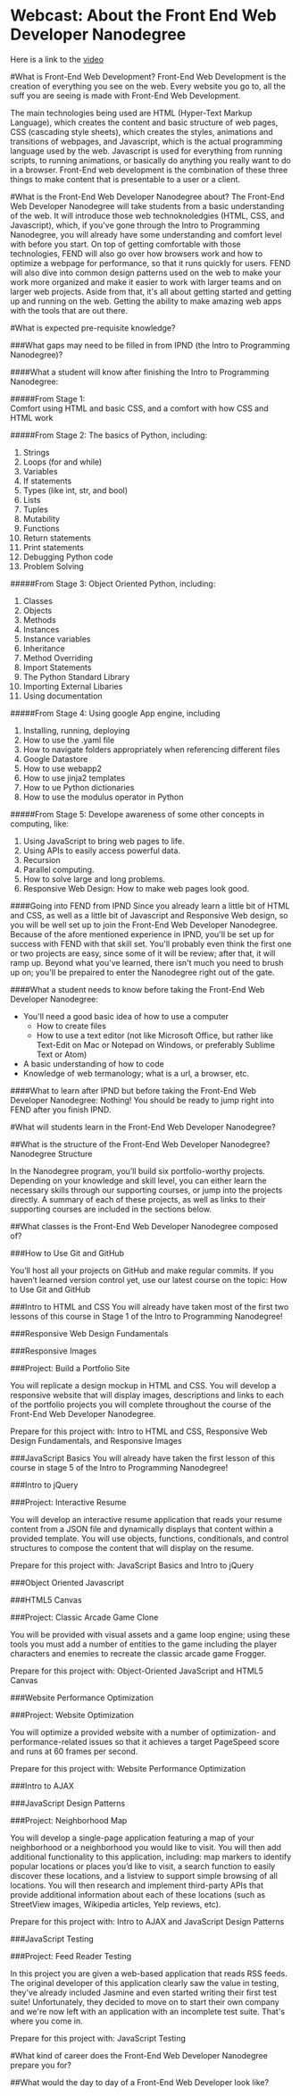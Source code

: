 Webcast: About the Front End Web Developer Nanodegree
==========================================

Here is a link to the [video][OH]

#What is Front-End Web Development?
Front-End Web Development is the creation of everything you see on the web.  Every website you go to, all the suff you are seeing is made with Front-End Web Development.  

The main technologies being used are HTML (Hyper-Text Markup Language), which creates the content and basic structure of web pages, CSS (cascading style sheets), which creates the styles, animations and transitions of webpages, and Javascript, which is the actual programming language used by the web.  Javascript is used for everything from running scripts, to running animations, or basically do anything you really want to do in a browser.  Front-End web development is the combination of these three things to make content that is presentable to a user or a client.

#What is the Front-End Web Developer Nanodegree about?
The Front-End Web Developer Nanodegree will take students from a basic understanding of the web.  It will introduce those web technoknoledgies (HTML, CSS, and Javascript), which, if you've gone through the Intro to Programming Nanodegree, you will already have some understanding and comfort level with before you start.  On top of getting comfortable with those technologies, FEND will also go over how browsers work and how to optimize a webpage for performance, so that it runs quickly for users.  FEND will also dive into common design patterns used on the web to make your work more organized and make it easier to work with larger teams and on larger web projects.  Aside from that, it's all about getting started and getting up and running on the web.  Getting the ability to make amazing web apps with the tools that are out there.  


#What is expected pre-requisite knowledge?  

###What gaps may need to be filled in from IPND (the Intro to Programming Nanodegree)?

####What a student will know after finishing the Intro to Programming Nanodegree:

#####From Stage 1:  
  Comfort using HTML and basic CSS, and a comfort with how CSS and HTML work

#####From Stage 2:
  The basics of Python, including:
  1.  Strings
  2.  Loops (for and while)
  3.  Variables
  4.  If statements
  5.  Types (like int, str, and bool)
  6.  Lists
  7.  Tuples
  8.  Mutability
  9.  Functions
  10.  Return statements
  11.  Print statements
  12.  Debugging Python code
  13.  Problem Solving

    
#####From Stage 3:
  Object Oriented Python, including:
  1.  Classes 
  2.  Objects
  3.  Methods
  4.  Instances
  5.  Instance variables
  6.  Inheritance
  7.  Method Overriding
  8.  Import Statements
  9.  The Python Standard Library
  10.  Importing External Libaries
  11.  Using documentation

#####From Stage 4:
  Using google App engine, including
  1.  Installing, running, deploying
  2.  How to use the .yaml file
  3.  How to navigate folders appropriately when referencing different files
  4.  Google Datastore  
  5.  How to use webapp2
  6.  How to use jinja2 templates
  7.  How to ue Python dictionaries
  8.  How to use the modulus operator in Python
    
#####From Stage 5:
  Develope awareness of some other concepts in computing, like:
   1.  Using JavaScript to bring web pages to life.
   2.  Using APIs to easily access powerful data.
   3.  Recursion 
   4.  Parallel computing.
   5.  How to solve large and long problems. 
   6.  Responsive Web Design: How to make web pages look good.

####Going into FEND from IPND
Since you already learn a little bit of HTML and CSS, as well as a little bit of Javascript and Responsive Web design, so you will be well set up to join the Front-End Web Developer Nanodegree.  Because of the afore mentioned experience in IPND, you'll be set up for success with FEND with that skill set.  You'll probably even think the first one or two projects are easy, since some of it will be review; after that, it will ramp up.  Beyond what you've learned, there isn't much you need to brush up on; you'll be prepaired to enter the Nanodegree right out of the gate.

####What a student needs to know before taking the Front-End Web Developer Nanodegree:
- You'll need a good basic idea of how to use a computer
    - How to create files
    - How to use a text editor (not like Microsoft Office, but rather like Text-Edit on Mac or Notepad on Windows, or preferably Sublime Text or Atom)
- A basic understanding of how to code
- Knowledge of web termanology; what is a url, a browser, etc.

####What to learn after IPND but before taking the Front-End Web Developer Nanodegree:
Nothing!  You should be ready to jump right into FEND after you finish IPND.

#What will students learn in the Front-End Web Developer Nanodegree?  

##What is the structure of the Front-End Web Developer Nanodegree?  
Nanodegree Structure

In the Nanodegree program, you’ll build six portfolio-worthy projects. Depending on your knowledge and skill level, you can either learn the necessary skills through our supporting courses, or jump into the projects directly. A summary of each of these projects, as well as links to their supporting courses are included in the sections below.

##What classes is the Front-End Web Developer Nanodegree composed of?  

###How to Use Git and GitHub

You’ll host all your projects on GitHub and make regular commits. If you haven’t learned version control yet, use our latest course on the topic: How to Use Git and GitHub

###Intro to HTML and CSS
You will already have taken most of the first two lessons of this course in Stage 1 of the Intro to Programming Nanodegree!

###Responsive Web Design Fundamentals

###Responsive Images

###Project: Build a Portfolio Site

You will replicate a design mockup in HTML and CSS. You will develop a responsive website that will display images, descriptions and links to each of the portfolio projects you will complete throughout the course of the Front-End Web Developer Nanodegree.

Prepare for this project with: Intro to HTML and CSS, Responsive Web Design Fundamentals, and Responsive Images

###JavaScript Basics
You will already have taken the first lesson of this course in stage 5 of the Intro to Programming Nanodegree!

###Intro to jQuery

###Project: Interactive Resume

You will develop an interactive resume application that reads your resume content from a JSON file and dynamically displays that content within a provided template. You will use objects, functions, conditionals, and control structures to compose the content that will display on the resume.

Prepare for this project with: JavaScript Basics and Intro to jQuery

###Object Oriented Javascript

###HTML5 Canvas

###Project: Classic Arcade Game Clone

You will be provided with visual assets and a game loop engine; using these tools you must add a number of entities to the game including the player characters and enemies to recreate the classic arcade game Frogger.

Prepare for this project with: Object-Oriented JavaScript and HTML5 Canvas

###Website Performance Optimization

###Project: Website Optimization

You will optimize a provided website with a number of optimization- and performance-related issues so that it achieves a target PageSpeed score and runs at 60 frames per second.

Prepare for this project with: Website Performance Optimization

###Intro to AJAX

###JavaScript Design Patterns

###Project: Neighborhood Map

You will develop a single-page application featuring a map of your neighborhood or a neighborhood you would like to visit. You will then add additional functionality to this application, including: map markers to identify popular locations or places you’d like to visit, a search function to easily discover these locations, and a listview to support simple browsing of all locations. You will then research and implement third-party APIs that provide additional information about each of these locations (such as StreetView images, Wikipedia articles, Yelp reviews, etc).

Prepare for this project with: Intro to AJAX and JavaScript Design Patterns

###JavaScript Testing

###Project:  Feed Reader Testing

In this project you are given a web-based application that reads RSS feeds. The original developer of this application clearly saw the value in testing, they've already included Jasmine and even started writing their first test suite! Unfortunately, they decided to move on to start their own company and we're now left with an application with an incomplete test suite. That's where you come in.

Prepare for this project with: JavaScript Testing


#What kind of career does the Front-End Web Developer Nanodegree prepare you for?  


##What would the day to day of a Front-End Web Developer look like?  




[OH]: https://plus.google.com
